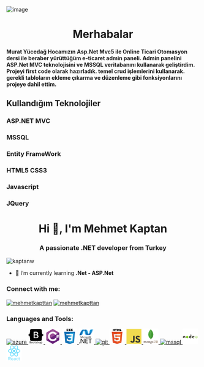 ![image](https://github.com/KaptanW/MVCOnlineTicariOtomasyon/assets/102242503/0bd5dd5c-c5cc-4de4-9b93-92ad6b4f38eb)

<h1 align="center">Merhabalar</h1>
<h4>Murat Yücedağ Hocamızın Asp.Net Mvc5 ile Online Ticari Otomasyon dersi ile beraber yürüttüğüm e-ticaret admin paneli. Admin panelini ASP.Net MVC teknolojisini ve MSSQL veritabanını kullanarak geliştirdim. 
Projeyi first code olarak hazırladık. temel crud işlemlerini kullanarak. gerekli tabloların ekleme çıkarma ve düzenleme gibi fonksiyonlarını projeye dahil ettim.</h4>
<h2>Kullandığım Teknolojiler</h2>
<h3>ASP.NET MVC</h3>
<h3>MSSQL</h3>
<h3>Entity FrameWork</h3>
<h3>HTML5 CSS3</h3>
<h3>Javascript</h3>
<h3>JQuery</h3>


<h1 align="center">Hi 👋, I'm Mehmet Kaptan</h1>
<h3 align="center">A passionate .NET developer from Turkey</h3>

<p align="left"> <img src="https://komarev.com/ghpvc/?username=kaptanw&label=Profile%20views&color=0e75b6&style=flat" alt="kaptanw" /> </p>

- 🌱 I’m currently learning **.Net - ASP.Net**

<h3 align="left">Connect with me:</h3>
<p align="left">
<a href="https://linkedin.com/in/mehmetkapttan" target="blank"><img align="center" src="https://raw.githubusercontent.com/rahuldkjain/github-profile-readme-generator/master/src/images/icons/Social/linked-in-alt.svg" alt="mehmetkapttan" height="30" width="40" /></a>
<a href="https://instagram.com/mehmetkapttan" target="blank"><img align="center" src="https://raw.githubusercontent.com/rahuldkjain/github-profile-readme-generator/master/src/images/icons/Social/instagram.svg" alt="mehmetkapttan" height="30" width="40" /></a>
</p>

<h3 align="left">Languages and Tools:</h3>
<p align="left"> <a href="https://azure.microsoft.com/en-in/" target="_blank" rel="noreferrer"> <img src="https://www.vectorlogo.zone/logos/microsoft_azure/microsoft_azure-icon.svg" alt="azure" width="40" height="40"/> </a> <a href="https://getbootstrap.com" target="_blank" rel="noreferrer"> <img src="https://raw.githubusercontent.com/devicons/devicon/master/icons/bootstrap/bootstrap-plain-wordmark.svg" alt="bootstrap" width="40" height="40"/> </a> <a href="https://www.w3schools.com/cs/" target="_blank" rel="noreferrer"> <img src="https://raw.githubusercontent.com/devicons/devicon/master/icons/csharp/csharp-original.svg" alt="csharp" width="40" height="40"/> </a> <a href="https://www.w3schools.com/css/" target="_blank" rel="noreferrer"> <img src="https://raw.githubusercontent.com/devicons/devicon/master/icons/css3/css3-original-wordmark.svg" alt="css3" width="40" height="40"/> </a> <a href="https://dotnet.microsoft.com/" target="_blank" rel="noreferrer"> <img src="https://raw.githubusercontent.com/devicons/devicon/master/icons/dot-net/dot-net-original-wordmark.svg" alt="dotnet" width="40" height="40"/> </a> <a href="https://git-scm.com/" target="_blank" rel="noreferrer"> <img src="https://www.vectorlogo.zone/logos/git-scm/git-scm-icon.svg" alt="git" width="40" height="40"/> </a> <a href="https://www.w3.org/html/" target="_blank" rel="noreferrer"> <img src="https://raw.githubusercontent.com/devicons/devicon/master/icons/html5/html5-original-wordmark.svg" alt="html5" width="40" height="40"/> </a> <a href="https://developer.mozilla.org/en-US/docs/Web/JavaScript" target="_blank" rel="noreferrer"> <img src="https://raw.githubusercontent.com/devicons/devicon/master/icons/javascript/javascript-original.svg" alt="javascript" width="40" height="40"/> </a> <a href="https://www.mongodb.com/" target="_blank" rel="noreferrer"> <img src="https://raw.githubusercontent.com/devicons/devicon/master/icons/mongodb/mongodb-original-wordmark.svg" alt="mongodb" width="40" height="40"/> </a> <a href="https://www.microsoft.com/en-us/sql-server" target="_blank" rel="noreferrer"> <img src="https://www.svgrepo.com/show/303229/microsoft-sql-server-logo.svg" alt="mssql" width="40" height="40"/> </a> <a href="https://nodejs.org" target="_blank" rel="noreferrer"> <img src="https://raw.githubusercontent.com/devicons/devicon/master/icons/nodejs/nodejs-original-wordmark.svg" alt="nodejs" width="40" height="40"/> </a> <a href="https://reactjs.org/" target="_blank" rel="noreferrer"> <img src="https://raw.githubusercontent.com/devicons/devicon/master/icons/react/react-original-wordmark.svg" alt="react" width="40" height="40"/> </a> </p>
